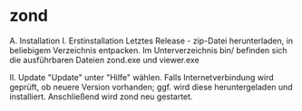 # zond
A. Installation
  I. Erstinstallation
    Letztes Release - zip-Datei herunterladen, in beliebigem Verzeichnis entpacken.
    Im Unterverzeichnis bin/ befinden sich die ausführbaren Dateien zond.exe und viewer.exe

  II. Update
    "Update" unter "Hilfe" wählen. Falls Internetverbindung wird geprüft, ob neuere Version vorhanden; ggf. wird diese heruntergeladen und installiert.
    Anschließend wird zond neu gestartet.
